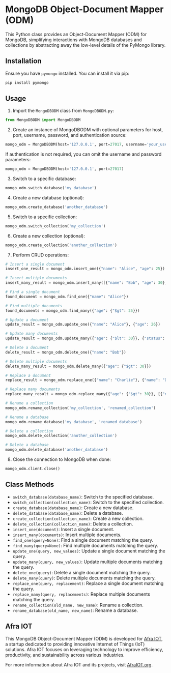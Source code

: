 # MongoDB Object-Document Mapper (ODM)

This Python class provides an Object-Document Mapper (ODM) for MongoDB, simplifying interactions with MongoDB databases and collections by abstracting away the low-level details of the PyMongo library.

## Installation

Ensure you have `pymongo` installed. You can install it via pip:

```bash
pip install pymongo
```

## Usage

1. Import the `MongoDBODM` class from `MongoDBODM.py`:

```python
from MongoDBODM import MongoDBODM
```
2. Create an instance of MongoDBODM with optional parameters for host, port, username, password, and authentication source:
```python
mongo_odm = MongoDBODM(host='127.0.0.1', port=27017, username='your_username', password='your_password')
```
If authentication is not required, you can omit the username and password parameters:
```python
mongo_odm = MongoDBODM(host='127.0.0.1', port=27017)
```

3. Switch to a specific database:
```python
mongo_odm.switch_database('my_database')

```
4. Create a new database (optional):
```python
mongo_odm.create_database('another_database')
```
5. Switch to a specific collection:
```python
mongo_odm.switch_collection('my_collection')
```
6. Create a new collection (optional):
```python
mongo_odm.create_collection('another_collection')
```
7. Perform CRUD operations:
```python
# Insert a single document
insert_one_result = mongo_odm.insert_one({"name": "Alice", "age": 25})

# Insert multiple documents
insert_many_result = mongo_odm.insert_many([{"name": "Bob", "age": 30}, {"name": "Charlie", "age": 35}])

# Find a single document
found_document = mongo_odm.find_one({"name": "Alice"})

# Find multiple documents
found_documents = mongo_odm.find_many({"age": {"$gt": 25}})

# Update a document
update_result = mongo_odm.update_one({"name": "Alice"}, {"age": 26})

# Update many documents
update_result = mongo_odm.update_many({"age": {"$lt": 30}}, {"status": "Young"})

# Delete a document
delete_result = mongo_odm.delete_one({"name": "Bob"})

# Delete multiple documents
delete_many_result = mongo_odm.delete_many({"age": {"$gt": 30}})

# Replace a document
replace_result = mongo_odm.replace_one({"name": "Charlie"}, {"name": "David", "age": 40})

# Replace many documents
replace_many_result = mongo_odm.replace_many({"age": {"$gt": 30}}, [{"name": "Dave", "age": 40}, {"name": "Eve", "age": 45}])

# Rename a collection
mongo_odm.rename_collection('my_collection', 'renamed_collection')

# Rename a database
mongo_odm.rename_database('my_database', 'renamed_database')

# Delete a collection
mongo_odm.delete_collection('another_collection')

# Delete a database
mongo_odm.delete_database('another_database')

```

8. Close the connection to MongoDB when done:
```python
mongo_odm.client.close()

```

## Class Methods
* `switch_database(database_name)`: Switch to the specified database.
* `switch_collection(collection_name)`: Switch to the specified collection.
* `create_database(database_name)`: Create a new database.
* `delete_database(database_name)`: Delete a database.
* `create_collection(collection_name)`: Create a new collection.
* `delete_collection(collection_name)`: Delete a collection.
* `insert_one(document)`: Insert a single document.
* `insert_many(documents)`: Insert multiple documents.
* `find_one(query=None)`: Find a single document matching the query.
* `find_many(query=None)`: Find multiple documents matching the query.
* `update_one(query, new_values)`: Update a single document matching the query.
* `update_many(query, new_values)`: Update multiple documents matching the query.
* `delete_one(query)`: Delete a single document matching the query.
* `delete_many(query)`: Delete multiple documents matching the query.
* `replace_one(query, replacement)`: Replace a single document matching the query.
* `replace_many(query, replacements)`: Replace multiple documents matching the query.
* `rename_collection(old_name, new_name)`: Rename a collection.
* `rename_database(old_name, new_name)`: Rename a database.
## Afra IOT

This MongoDB Object-Document Mapper (ODM) is developed for [Afra IOT](https://afraiot.org/), a startup dedicated to providing innovative Internet of Things (IoT) solutions. Afra IOT focuses on leveraging technology to improve efficiency, productivity, and sustainability across various industries.

For more information about Afra IOT and its projects, visit [AfraIOT.org](https://afraiot.org/).
